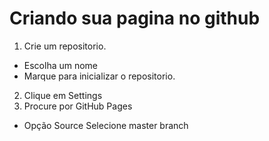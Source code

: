 # Criando sua pagina no github

1. Crie um repositorio.
  + Escolha um nome
  + Marque para inicializar o repositorio.
2. Clique em Settings
3. Procure por GitHub Pages
  + Opção Source
    Selecione master branch
